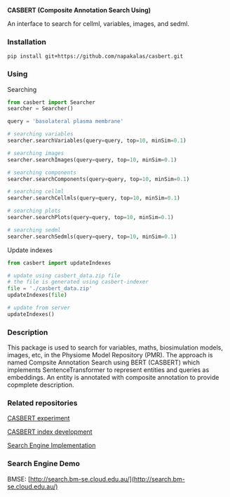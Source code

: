 **CASBERT (Composite Annotation Search Using)**

An interface to search for cellml, variables, images, and sedml.

### Installation
  ```pip install git+https://github.com/napakalas/casbert.git```

### Using
Searching
  ```python
  from casbert import Searcher
  searcher = Searcher()
  ```
  ```python
  query = 'basolateral plasma membrane'
  
  # searching variables
  searcher.searchVariables(query=query, top=10, minSim=0.1)
  
  # searching images
  searcher.searchImages(query=query, top=10, minSim=0.1)
  
  # searching components
  searcher.searchComponents(query=query, top=10, minSim=0.1)
  
  # searching cellml
  searcher.searchCellmls(query=query, top=10, minSim=0.1)
  
  # searching plots
  searcher.searchPlots(query=query, top=10, minSim=0.1)
  
  # searching sedml
  searcher.searchSedmls(query=query, top=10, minSim=0.1)
  ```
Update indexes
  ```python
  from casbert import updateIndexes
  
  # update using casbert_data.zip file
  # the file is generated using casbert-indexer
  file = './casbert_data.zip'
  updateIndexes(file)
  
  # update from server
  updateIndexes()
  
  ```
### Description
This package is used to search for variables, maths, biosimulation models, images, etc, in the Physiome Model Repository (PMR). The approach is named Compsite Annotation Search using BERT (CASBERT) which implements SentenceTransformer to represent entities and queries as embeddings. An entity is annotated with composite annotation to provide copmplete description. 

### Related repositories
[CASBERT experiment](https://github.com/napakalas/casbert-experiment.git)

[CASBERT index development](https://github.com/napakalas/casbert-indexer.git)

[Search Engine Implementation](https://github.com/napakalas/bmse.git)

### Search Engine Demo
BMSE: [http://search.bm-se.cloud.edu.au/](http://search.bm-se.cloud.edu.au/)
  